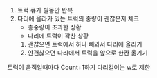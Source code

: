 1. 트럭 큐가 빌동안 반복
2. 다리에 올라가 있는 트럭의 중량이 괜찮은지 체크
   - 총중량이 초과한 상황
   - 다리에 트럭이 꽉찬 상황
   1. 괜찮으면 트럭에서 하나 빼와서 다리에 올리기
   2. 안괜찮으면 다리에서 트럭을 앞으로 한칸 옮기기

트럭이 움직일때마다 Count+1하기
다리길이는 w로 제한
